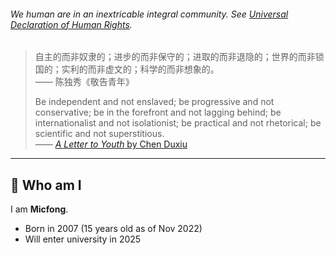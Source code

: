 ###### We human are in an inextricable integral community. See [Universal Declaration of Human Rights](https://www.un.org/en/about-us/universal-declaration-of-human-rights).

> 自主的而非奴隶的；进步的而非保守的；进取的而非退隐的；世界的而非锁国的；实利的而非虚文的；科学的而非想象的。<br/>
> —— 陈独秀《敬告青年》
> 
> Be independent and not enslaved; be progressive and not conservative; be in the forefront and not lagging behind; be internationalist and not isolationist; be practical and not rhetorical; be scientific and not superstitious. <br/>
> —— [*A Letter to Youth* by Chen Duxiu](https://en.wikipedia.org/wiki/New_Youth#Chen_Duxiu)

---

## 🧐 Who am I

I am **Micfong**.

- Born in 2007 (15 years old as of Nov 2022)
- Will enter university in 2025

